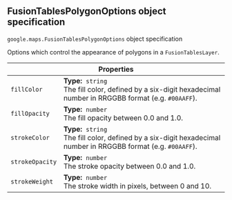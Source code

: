 <h2 id="FusionTablesPolygonOptions">
FusionTablesPolygonOptions
object specification
</h2><p>
<code><span itemprop="path">google.maps</span>.<span itemprop="name">FusionTablesPolygonOptions</span></code>
object specification
</p><p>Options which control the appearance of polygons in a <code>FusionTablesLayer</code>.</p><table class="properties responsive" summary="object FusionTablesPolygonOptions - Properties">
<thead>
<tr><th colspan="2">Properties</th>
</tr></thead>
<tbody>
<tr>
<td><code>fillColor</code></td>
<td><div><strong>Type:</strong>&nbsp; <code>string</code></div>
<div class="desc">The fill color, defined by a six-digit hexadecimal number in RRGGBB format (e.g. <code>#00AAFF</code>).</div></td>
</tr>
<tr>
<td><code>fillOpacity</code></td>
<td><div><strong>Type:</strong>&nbsp; <code>number</code></div>
<div class="desc">The fill opacity between 0.0 and 1.0.</div></td>
</tr>
<tr>
<td><code>strokeColor</code></td>
<td><div><strong>Type:</strong>&nbsp; <code>string</code></div>
<div class="desc">The fill color, defined by a six-digit hexadecimal number in RRGGBB format (e.g. <code>#00AAFF</code>).</div></td>
</tr>
<tr>
<td><code>strokeOpacity</code></td>
<td><div><strong>Type:</strong>&nbsp; <code>number</code></div>
<div class="desc">The stroke opacity between 0.0 and 1.0.</div></td>
</tr>
<tr>
<td><code>strokeWeight</code></td>
<td><div><strong>Type:</strong>&nbsp; <code>number</code></div>
<div class="desc">The stroke width in pixels, between 0 and 10.</div></td>
</tr>
</tbody>
</table>